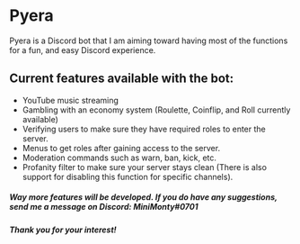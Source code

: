 # Pyera
Pyera is a Discord bot that I am aiming toward having most of the functions for a fun, and easy Discord experience.

## Current features available with the bot:
- YouTube music streaming
- Gambling with an economy system (Roulette, Coinflip, and Roll currently available)
- Verifying users to make sure they have required roles to enter the server.
- Menus to get roles after gaining access to the server.
- Moderation commands such as warn, ban, kick, etc.
- Profanity filter to make sure your server stays clean (There is also support for disabling this function for specific channels).

##### Way more features will be developed. If you do have any suggestions, send me a message on Discord: MiniMonty#0701
##### Thank you for your interest!
